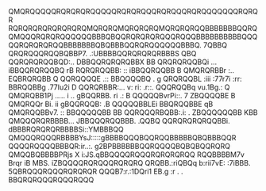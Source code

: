 QMQRQQQQQRQRQRQRQQQQQRQRQRQQQRQRQQQRQRQQQQQQQRQRQR
RQRQRQRQRQRQRQRQMQRQRQMQRQRQRQMQRQRQRQQBBBBBBBQQRQ
QMQQQRQRQRQQQQQQBBBQBQQRQRQRQRQQQRQQQBBBBBBBBBBQQQ
QQRQRQRQRQQBBBBBBBQBQBBBQQRQRQQQQQQBBBQ.     7QBBQ
QRQRQQQRQQBQBBP7. .:UBBBBQQRQRQRQRBBBS         QBQ
QQRQRQRQQBQD:..        DBBQQRQRQRQBBX           BB
QRQRQRQQBQi ...         iBBQQRQRQQBQ            rB
RQRQRQQBB: ::            iBBQQRQQBB              B
QMQRQRBBr :..             EQBRQRQBB              Q
QQRQQQQE .::               BBQQQQBQ     .        g
QRQRQQBL :iii :77r7i  :rr: BBRQQBBg   .77Iu2i    D
QQRQRBBR:...  v: ri: .r::. QQQRQQBq   vu.1Bg.:   Q
QMQRQBB1Pj    .....  i ..  gBQQRBB.    ri   .:   B
QQQQQBvrPi::.        7     ZBQQQQBE              B
QMQRQQr Bi.          ii    gBQQRQQB:            .B
QQQQQBBLEi                 BBQRQQBBE            qB
QMQRQQBBv7.         ::     BBQQQQQBB            BB
QQRQQQRBQBB:.i:      .    ZBQQQQQQBB           KBB
QMQQQRQRBBBB...          JBBQQQRQQBBB.       .QQBQ
QQRQRQRQRQQBBi.         dBBBRQRQRQRBBBBSi::YMBBBQQ
QMQQQRQQQRBBBBYsJ:::::gBBBBQQQBQQRQQBBBBBQBQBBBQQR
QQQQRQQQQBBBQR:ir..:. g2BPBBBBBBQQRQQQQBQBQBQQRQRQ
QMQQBQBBBBPRjs        X  i:JS.qBBQQQQRQQQRQRQRQRQQ
RQQBBBBM7v Brqr       iB  MBS. iZBQQQQRQRQQQRQRQRQ
QRQBB.:riQBQq b:rii7vE: :7iBBB. 5QBRQQQRQQQRQRQRQR
QQQB7:r.:1DQri1   EB.g  :r  . .  BBQRQRQQQRQQQRQQQ
